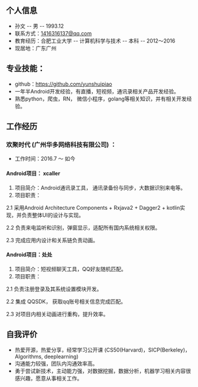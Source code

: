 ## 个人信息
*  孙文 -- 男  --  1993.12  
* 联系方式：1416316137@qq.com 
* 教育经历：合肥工业大学 -- 计算机科学与技术 -- 本科 -- 2012～2016
* 现居地：广东广州

## 专业技能：
* github：https://github.com/yunshuipiao
* 一年半Android开发经验，有直播，短视频，通讯录相关产品开发经验。
* 熟悉python，爬虫，RN， 微信小程序，golang等相关知识，并有相关开发经验。

## 工作经历
### 欢聚时代 (广州华多网络科技有限公司) ：
* 工作时间：2016.7 ～ 如今
 #### Android项目： xcaller
1. 项目简介：Android通讯录工具， 通讯录备份与同步，大数据识别来电等。
2. 项目职责：

2.1  采用Android Architecture Components + Rxjava2 + Dagger2 + kotlin实现，并负责整体UI的设计与实现。

2.2 负责来电监听和识别，弹窗显示，适配所有国内系统相关权限。

2.3 完成应用内设计和关系链负责动画。

#### Android项目：处处
1. 项目简介：短视频聊天工具，QQ好友随机匹配。
2. 项目职责：

2.1  负责注册登录及其系统设置模块开发。

2.2 集成 QQSDK， 获取qq账号相关信息完成匹配。

2.3 对项目内相关动画进行重构，提升效率。

## 自我评价
* 热爱开源，热爱分享，经常学习公开课 (CS50(Harvard)，SICP(Berkeley)，Algorithms, deeplearning)
* 沟通能力较强，团队内沟通效率高。
* 勇于尝试新技术，主动能力强，对数据挖掘，数据分析，机器学习相关内容很感兴趣，愿意从事相关工作。

